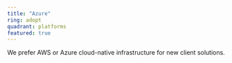 ```yaml
---
title: "Azure"
ring: adopt
quadrant: platforms
featured: true
---
```


We prefer AWS or Azure cloud-native infrastructure for new client solutions.